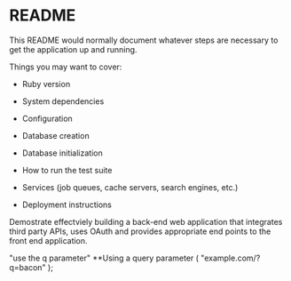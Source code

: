# README

This README would normally document whatever steps are necessary to get the
application up and running.

Things you may want to cover:

* Ruby version

* System dependencies

* Configuration

* Database creation

* Database initialization

* How to run the test suite

* Services (job queues, cache servers, search engines, etc.)

* Deployment instructions

Demostrate effectviely building a back-end web application that integrates third party APIs, uses OAuth and provides appropriate end points to the front end application.


"use the q parameter" **Using a query parameter ( "example.com/?q=bacon" );